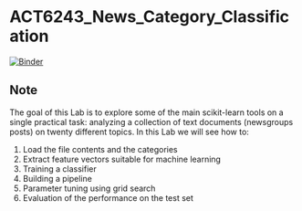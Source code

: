 # ACT6243_News_Category_Classification   

[![Binder](https://mybinder.org/badge_logo.svg)](https://mybinder.org/v2/gh/jasoncao11/ACT6243_News_Category_Classification/master)   

## Note    
The goal of this Lab is to explore some of the main scikit-learn tools on a single practical task: analyzing a collection of text documents (newsgroups posts) on twenty different topics.
In this Lab we will see how to:   

1. Load the file contents and the categories    
2. Extract feature vectors suitable for machine learning   
3. Training a classifier   
4. Building a pipeline    
5. Parameter tuning using grid search   
6. Evaluation of the performance on the test set   
